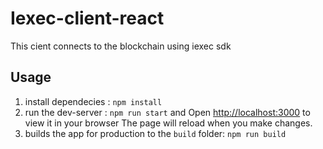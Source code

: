 # Iexec-client-react

This cient connects to the blockchain using iexec sdk



## Usage

1. install dependecies :
`npm install`
2. run the dev-server :
`npm run start` and Open [http://localhost:3000](http://localhost:3000) to view it in your browser
The page will reload when you make changes.
4. builds the app for production to the `build` folder: 
`npm run build`

